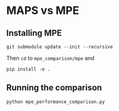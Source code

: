 # MAPS vs MPE

## Installing MPE
```
git submodule update --init --recursive
```
Then `cd` to `mpe_comparison/mpe` and
```
pip install -e .
```
## Running the comparison
```
python mpe_performance_comparison.py
```
